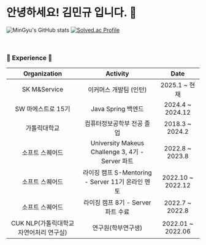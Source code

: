 <!-- <img src="https://capsule-render.vercel.app/api?type=slice&color=CCFFCC&height=300&section=header&text=MinGyu's%20GitHub&fontSize=70" /> -->

<h1>안녕하세요! 김민규 입니다. 👋</h1>

![MinGyu's GitHub stats](https://github-readme-stats.vercel.app/api?username=min9yu98&show_icons=true&theme=dokyonight)
[![Solved.ac Profile](http://mazassumnida.wtf/api/v2/generate_badge?boj=mingyu9811)](https://solved.ac/mingyu9811/)

<br/>
<div>
 <h3>💫 Experience 💫</h3>
 
  |Organization|Activity|Date|
  |:---:|:---:|:---:|
  |SK M&Service|이커머스 개발팀 (인턴)|2025.1 ~ 현재|
  |SW 마에스트로 15기|Java Spring 백엔드|2024.4 ~ 2024.12|
  |가톨릭대학교|컴퓨터정보공학부 전공 졸업|2018.3 ~ 2024.2|
  |소프트 스퀘어드|University Makeus Challenge 3, 4기 - Server 파트|2022.8 ~ 2023.8|
  |소프트 스퀘어드|라이징 캠프 S-Mentoring - Server 11기 온라인 멘토|2022.10 ~ 2022.12|
  |소프트 스퀘어드|라이징 캠프 8기 - Server 파트 수료|2022.7 ~ 2022.8|
  |CUK NLP(가톨릭대학교 자연어처리 연구실)|연구원(학부연구생)|2022.01 ~ 2022.06|
 
</div>

